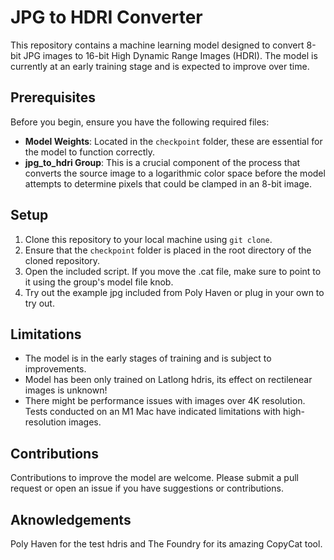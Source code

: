 # JPG to HDRI Converter

This repository contains a machine learning model designed to convert 8-bit JPG images to 16-bit High Dynamic Range Images (HDRI). The model is currently at an early training stage and is expected to improve over time.

## Prerequisites

Before you begin, ensure you have the following required files:

- **Model Weights**: Located in the `checkpoint` folder, these are essential for the model to function correctly.
- **jpg_to_hdri Group**: This is a crucial component of the process that converts the source image to a logarithmic color space before the model attempts to determine pixels that could be clamped in an 8-bit image.

## Setup

1. Clone this repository to your local machine using `git clone`.
2. Ensure that the `checkpoint` folder is placed in the root directory of the cloned repository.
3. Open the included script.
   If you move the .cat file, make sure to point to it using the group's model file knob.
4. Try out the example jpg included from Poly Haven or plug in your own to try out.


## Limitations

- The model is in the early stages of training and is subject to improvements.
- Model has been only trained on Latlong hdris,
its effect on rectilenear images is unknown!
- There might be performance issues with images over 4K resolution. Tests conducted on an M1 Mac have indicated limitations with high-resolution images.

## Contributions

Contributions to improve the model are welcome. Please submit a pull request or open an issue if you have suggestions or contributions.

## Aknowledgements

Poly Haven for the test hdris and The Foundry for its amazing CopyCat tool. 
